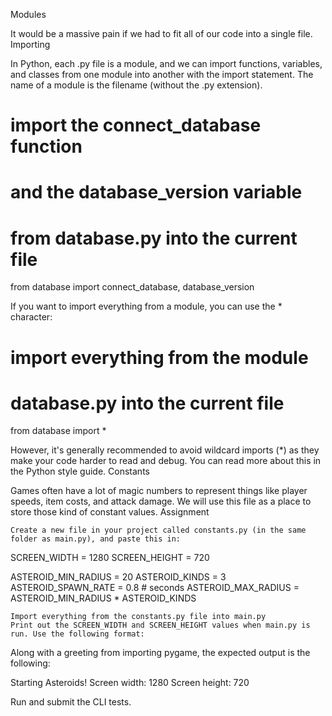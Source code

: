 Modules

It would be a massive pain if we had to fit all of our code into a single file.
Importing

In Python, each .py file is a module, and we can import functions, variables, and classes from one module into another with the import statement. The name of a module is the filename (without the .py extension).

# import the connect_database function
# and the database_version variable
# from database.py into the current file
from database import connect_database, database_version

If you want to import everything from a module, you can use the * character:

# import everything from the module
# database.py into the current file
from database import *

However, it's generally recommended to avoid wildcard imports (*) as they make your code harder to read and debug. You can read more about this in the Python style guide.
Constants

Games often have a lot of magic numbers to represent things like player speeds, item costs, and attack damage. We will use this file as a place to store those kind of constant values.
Assignment

    Create a new file in your project called constants.py (in the same folder as main.py), and paste this in:

SCREEN_WIDTH = 1280
SCREEN_HEIGHT = 720

ASTEROID_MIN_RADIUS = 20
ASTEROID_KINDS = 3
ASTEROID_SPAWN_RATE = 0.8  # seconds
ASTEROID_MAX_RADIUS = ASTEROID_MIN_RADIUS * ASTEROID_KINDS

    Import everything from the constants.py file into main.py
    Print out the SCREEN_WIDTH and SCREEN_HEIGHT values when main.py is run. Use the following format:

Along with a greeting from importing pygame, the expected output is the following:

Starting Asteroids!
Screen width: 1280
Screen height: 720

Run and submit the CLI tests.
